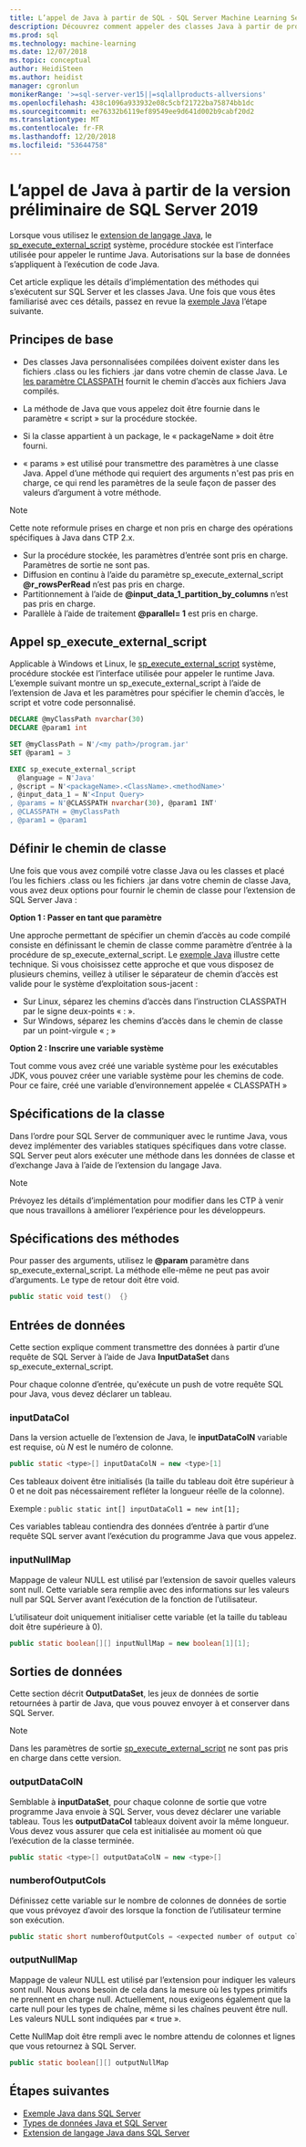 ```yaml
---
title: L’appel de Java à partir de SQL - SQL Server Machine Learning Services
description: Découvrez comment appeler des classes Java à partir de procédures stockées SQL Server à l’aide de l’extension de langage dans SQL Server 2019 de programmation de Java.
ms.prod: sql
ms.technology: machine-learning
ms.date: 12/07/2018
ms.topic: conceptual
author: HeidiSteen
ms.author: heidist
manager: cgronlun
monikerRange: '>=sql-server-ver15||=sqlallproducts-allversions'
ms.openlocfilehash: 438c1096a933932e08c5cbf21722ba75874bb1dc
ms.sourcegitcommit: ee76332b6119ef89549ee9d641d002b9cabf20d2
ms.translationtype: MT
ms.contentlocale: fr-FR
ms.lasthandoff: 12/20/2018
ms.locfileid: "53644758"
---
```

# <a name="how-to-call-java-from-sql-server-2019-preview"></a>L’appel de Java à partir de la version préliminaire de SQL Server 2019

Lorsque vous utilisez le [extension de langage Java](extension-java.md), le [sp_execute_external_script](https://docs.microsoft.com/sql/relational-databases/system-stored-procedures/sp-execute-external-script-transact-sql) système, procédure stockée est l’interface utilisée pour appeler le runtime Java. Autorisations sur la base de données s’appliquent à l’exécution de code Java.

Cet article explique les détails d’implémentation des méthodes qui s’exécutent sur SQL Server et les classes Java. Une fois que vous êtes familiarisé avec ces détails, passez en revue la [exemple Java](java-first-sample.md) l’étape suivante.

## <a name="basic-principles"></a>Principes de base

* Des classes Java personnalisées compilées doivent exister dans les fichiers .class ou les fichiers .jar dans votre chemin de classe Java. Le [les paramètre CLASSPATH](#set-classpath) fournit le chemin d’accès aux fichiers Java compilés. 

* La méthode de Java que vous appelez doit être fournie dans le paramètre « script » sur la procédure stockée.

* Si la classe appartient à un package, le « packageName » doit être fourni.

* « params » est utilisé pour transmettre des paramètres à une classe Java. Appel d’une méthode qui requiert des arguments n'est pas pris en charge, ce qui rend les paramètres de la seule façon de passer des valeurs d’argument à votre méthode. 

> [!Note]
> Cette note reformule prises en charge et non pris en charge des opérations spécifiques à Java dans CTP 2.x.
> * Sur la procédure stockée, les paramètres d’entrée sont pris en charge. Paramètres de sortie ne sont pas.
> * Diffusion en continu à l’aide du paramètre sp_execute_external_script **@r_rowsPerRead** n’est pas pris en charge.
> * Partitionnement à l’aide de **@input_data_1_partition_by_columns** n’est pas pris en charge.
> * Parallèle à l’aide de traitement  **@parallel= 1** est pris en charge.

## <a name="call-spexecuteexternalscript"></a>Appel sp_execute_external_script

Applicable à Windows et Linux, le [sp_execute_external_script](https://docs.microsoft.com/sql/relational-databases/system-stored-procedures/sp-execute-external-script-transact-sql) système, procédure stockée est l’interface utilisée pour appeler le runtime Java. L’exemple suivant montre un sp_execute_external_script à l’aide de l’extension de Java et les paramètres pour spécifier le chemin d’accès, le script et votre code personnalisé.

```sql
DECLARE @myClassPath nvarchar(30)
DECLARE @param1 int

SET @myClassPath = N'/<my path>/program.jar'
SET @param1 = 3

EXEC sp_execute_external_script
  @language = N'Java'
, @script = N'<packageName>.<ClassName>.<methodName>'
, @input_data_1 = N'<Input Query>
, @params = N'@CLASSPATH nvarchar(30), @param1 INT'
, @CLASSPATH = @myClassPath
, @param1 = @param1
```

<a name="set-classpath"></a>

## <a name="set-classpath"></a>Définir le chemin de classe

Une fois que vous avez compilé votre classe Java ou les classes et placé l’ou les fichiers .class ou les fichiers .jar dans votre chemin de classe Java, vous avez deux options pour fournir le chemin de classe pour l’extension de SQL Server Java :

**Option 1 : Passer en tant que paramètre**

Une approche permettant de spécifier un chemin d’accès au code compilé consiste en définissant le chemin de classe comme paramètre d’entrée à la procédure de sp_execute_external_script. Le [exemple Java](java-first-sample.md#call-method) illustre cette technique. Si vous choisissez cette approche et que vous disposez de plusieurs chemins, veillez à utiliser le séparateur de chemin d’accès est valide pour le système d’exploitation sous-jacent :

* Sur Linux, séparez les chemins d’accès dans l’instruction CLASSPATH par le signe deux-points « : ».
* Sur Windows, séparez les chemins d’accès dans le chemin de classe par un point-virgule « ; »

**Option 2 : Inscrire une variable système**

Tout comme vous avez créé une variable système pour les exécutables JDK, vous pouvez créer une variable système pour les chemins de code. Pour ce faire, créé une variable d’environnement appelée « CLASSPATH »

## <a name="class-requirements"></a>Spécifications de la classe

Dans l’ordre pour SQL Server de communiquer avec le runtime Java, vous devez implémenter des variables statiques spécifiques dans votre classe. SQL Server peut alors exécuter une méthode dans les données de classe et d’exchange Java à l’aide de l’extension du langage Java.

> [!Note]
> Prévoyez les détails d’implémentation pour modifier dans les CTP à venir que nous travaillons à améliorer l’expérience pour les développeurs.

## <a name="method-requirements"></a>Spécifications des méthodes
Pour passer des arguments, utilisez le **@param** paramètre dans sp_execute_external_script. La méthode elle-même ne peut pas avoir d’arguments. Le type de retour doit être void.  

```java
public static void test()  {}
```

## <a name="data-inputs"></a>Entrées de données 

Cette section explique comment transmettre des données à partir d’une requête de SQL Server à l’aide de Java **InputDataSet** dans sp_execute_external_script.

Pour chaque colonne d’entrée, qu'exécute un push de votre requête SQL pour Java, vous devez déclarer un tableau.

### <a name="inputdatacol"></a>inputDataCol

Dans la version actuelle de l’extension de Java, le **inputDataColN** variable est requise, où *N* est le numéro de colonne. 

```java
public static <type>[] inputDataColN = new <type>[1]
```

Ces tableaux doivent être initialisés (la taille du tableau doit être supérieur à 0 et ne doit pas nécessairement refléter la longueur réelle de la colonne).

Exemple : `public static int[] inputDataCol1 = new int[1];`

Ces variables tableau contiendra des données d’entrée à partir d’une requête SQL server avant l’exécution du programme Java que vous appelez.

### <a name="inputnullmap"></a>inputNullMap

Mappage de valeur NULL est utilisé par l’extension de savoir quelles valeurs sont null. Cette variable sera remplie avec des informations sur les valeurs null par SQL Server avant l’exécution de la fonction de l’utilisateur.

L’utilisateur doit uniquement initialiser cette variable (et la taille du tableau doit être supérieure à 0).

```java
public static boolean[][] inputNullMap = new boolean[1][1];
```

## <a name="data-outputs"></a>Sorties de données 

Cette section décrit **OutputDataSet**, les jeux de données de sortie retournées à partir de Java, que vous pouvez envoyer à et conserver dans SQL Server.

> [!Note]
> Dans les paramètres de sortie [sp_execute_external_script](https://docs.microsoft.com/sql/relational-databases/system-stored-procedures/sp-execute-external-script-transact-sql) ne sont pas pris en charge dans cette version.

### <a name="outputdatacoln"></a>outputDataColN

Semblable à **inputDataSet**, pour chaque colonne de sortie que votre programme Java envoie à SQL Server, vous devez déclarer une variable tableau. Tous les **outputDataCol** tableaux doivent avoir la même longueur. Vous devez vous assurer que cela est initialisée au moment où que l’exécution de la classe terminée.

```java
public static <type>[] outputDataColN = new <type>[]
```

### <a name="numberofoutputcols"></a>numberofOutputCols

Définissez cette variable sur le nombre de colonnes de données de sortie que vous prévoyez d’avoir des lorsque la fonction de l’utilisateur termine son exécution.

```java
public static short numberofOutputCols = <expected number of output columns>;
```

### <a name="outputnullmap"></a>outputNullMap

Mappage de valeur NULL est utilisé par l’extension pour indiquer les valeurs sont null. Nous avons besoin de cela dans la mesure où les types primitifs ne prennent en charge null. Actuellement, nous exigeons également que la carte null pour les types de chaîne, même si les chaînes peuvent être null. Les valeurs NULL sont indiquées par « true ».

Cette NullMap doit être rempli avec le nombre attendu de colonnes et lignes que vous retournez à SQL Server.

```java
public static boolean[][] outputNullMap
```
<a name="create-external-library"></a>


## <a name="next-steps"></a>Étapes suivantes

+ [Exemple Java dans SQL Server](java-first-sample.md)
+ [Types de données Java et SQL Server](java-sql-datatypes.md)
+ [Extension de langage Java dans SQL Server](extension-java.md)
